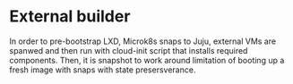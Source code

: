 # External builder

In order to pre-bootstrap LXD, Microk8s snaps to Juju, external VMs are spanwed and then run with
cloud-init script that installs required components. Then, it is snapshot to work around limitation
of booting up a fresh image with snaps with state presersverance.
